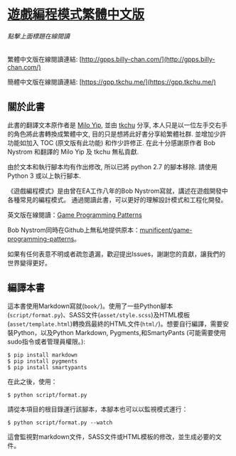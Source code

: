 # [遊戲編程模式繁體中文版](http://gpps.billy-chan.com/)
###### 點擊上面標題在線閱讀

繁體中文版在線閱讀連結: 
[http://gpps.billy-chan.com/](http://gpps.billy-chan.com/)

簡體中文版在線閱讀連結:
[https://gpp.tkchu.me/](https://gpp.tkchu.me/)

## 關於此書
此書的翻譯文本原作者是 [Milo Yip](https://github.com/miloyip), 並由 [tkchu](https://github.com/tkchu) 分享, 本人只是以一位左手交右手的角色將此書轉換成繁體中文, 目的只是想將此好書分享給繁體社群. 並增加少許功能如加入 TOC (原文版有此功能) 和作少許修正. 在此十分感謝原作者 Bob Nystrom 和翻譯的 Milo Yip 及 tkchu 無私貢獻. 

由於文本和執行腳本均有作出修改, 所以已將 python 2.7 的腳本移除. 請使用 Python 3 或以上執行腳本. 

《遊戲編程模式》是由曾在EA工作八年的Bob Nystrom寫就，講述在遊戲開發中各種常見的編程模式。
通過閱讀此書，可以更好的理解設計模式和工程化開發。

英文版在線閱讀：[Game Programming Patterns](http://gameprogrammingpatterns.com/)

Bob Nystrom同時在Github上無私地提供原本：[munificent/game-programming-patterns](https://github.com/munificent/game-programming-patterns)。

如果有任何表意不明或者疏忽遺漏，歡迎提出Issues，謝謝您的貢獻，讓我們的世界變得更好。

## 編譯本書

這本書使用Markdown寫就(`book/`)。使用了一些Python腳本(`script/format.py`)、SASS文件(`asset/style.scss`)及HTML模板(`asset/template.html`)轉換爲最終的HTML文件(`html/`)。想要自行編譯，需要安裝Python，以及Python Markdown, Pygments,和SmartyPants (可能需要使用sudo指令或者管理員權限。):

	$ pip install markdown
	$ pip install pygments
	$ pip install smartypants


在此之後，使用：

	$ python script/format.py 

請從本項目的根目錄運行該腳本，本腳本也可以以監視模式運行：

	$ python script/format.py --watch

這會監視對markdown文件，SASS文件或HTML模板的修改，並生成必要的文件。

